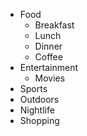 <ul>
	<li>Food
		<ul>
			<li>Breakfast</li>
			<li>Lunch</li>
			<li>Dinner</li>
			<li>Coffee</li>
		</ul>
	</li>
	<li>Entertainment
		<ul>
			<li>Movies</li>
		</ul>
	</li>
	<li>Sports</li>
	<li>Outdoors</li>
	<li>Nightlife</li>
	<li>Shopping</li>
</ul>